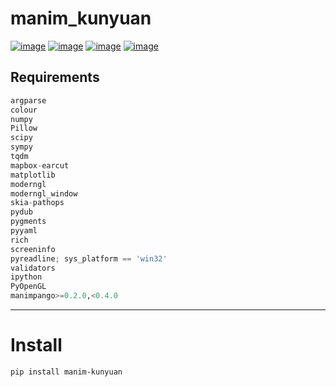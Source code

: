 # manim_kunyuan
[![image](https://img.shields.io/badge/Pypi-0.33-green.svg)](https://pypi.org/project/manim_kunyuan)
[![image](https://img.shields.io/badge/python-3.6+-blue.svg)](https://www.python.org/)
[![image](https://img.shields.io/badge/license--blue.svg)](LICENSE)
[![image](https://img.shields.io/badge/author-kunyuan-orange.svg?style=flat-square&logo=appveyor)](https://github.com/beidongjiedeguang)

## Requirements
```python
argparse
colour
numpy
Pillow
scipy
sympy
tqdm
mapbox-earcut
matplotlib
moderngl
moderngl_window
skia-pathops
pydub
pygments
pyyaml
rich
screeninfo
pyreadline; sys_platform == 'win32'
validators
ipython
PyOpenGL
manimpango>=0.2.0,<0.4.0
```

-------------------
# Install
```bash
pip install manim-kunyuan
```


